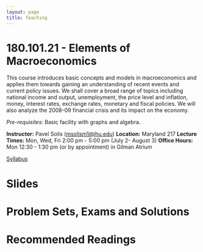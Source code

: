```yaml
---
layout: page
title: Teaching
---
```



# 180.101.21 - Elements of Macroeconomics

This course introduces basic concepts and models in macroeconomics and applies them towards gaining an understanding of 
recent events and current policy issues. We shall cover a broad range of topics including national income and output, 
unemployment, the price level and inflation, money, interest rates, exchange rates, monetary and fiscal policies. 
We will also analyze the 2008-09 financial crisis and its impact on the economy. 

*Pre-requisites:* Basic facility with graphs and algebra. 

**Instructor:** Pavel Solís (<msolism1@jhu.edu>)
**Location:** Maryland 217
**Lecture Times:** Mon, Wed, Fri    2:00 pm - 5:00 pm     (July 2- August 3)
**Office Hours:** Mon 12:30 - 1:30 pm (or by appointment) in Gilman Atrium

[Syllabus](/files/Syllabus101.pdf)

# Slides

# Problem Sets, Exams and Solutions

# Recommended Readings
